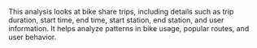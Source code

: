 This analysis looks at bike share trips, including details such as trip duration, start time, end time, start station, end station, and user information. It helps analyze patterns in bike usage, popular routes, and user behavior.

